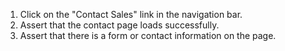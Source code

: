 1. Click on the "Contact Sales" link in the navigation bar.
2. Assert that the contact page loads successfully.
3. Assert that there is a form or contact information on the page.
